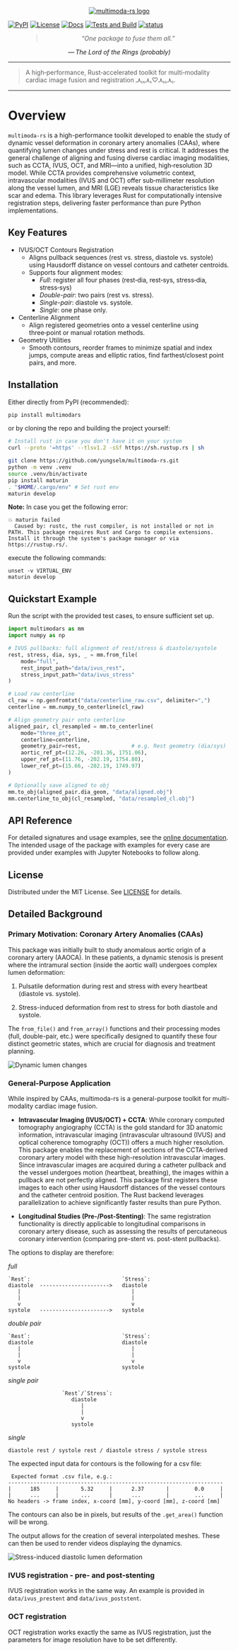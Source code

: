 <p align="center">
  <a href="https://github.com/yungselm/multimoda-rs">
    <img
      src="https://raw.githubusercontent.com/yungselm/multimoda-rs/main/media/multimoda-rs.jpg"
      alt="multimoda-rs logo"
    >
  </a>
</p>

[![PyPI](https://img.shields.io/pypi/v/multimodars.svg)](https://pypi.org/project/multimodars)
[![License](https://img.shields.io/pypi/l/multimodars.svg)](LICENSE)
[![Docs](https://img.shields.io/readthedocs/multimoda-rs)](https://multimoda-rs.readthedocs.io)
[![Tests and Build](https://github.com/yungselm/multimoda-rs/actions/workflows/CI.yml/badge.svg)](https://github.com/yungselm/multimoda-rs/actions/workflows/CI.yml)
[![status](https://joss.theoj.org/papers/24992cb138d85b0bf08f01bc2b384a80/status.svg)](https://joss.theoj.org/papers/24992cb138d85b0bf08f01bc2b384a80)


<figure class="epigraph" style="text-align: center; font-style: italic;">
  <blockquote>
    “One package to fuse them all.”
  </blockquote>
  <figcaption>— <cite>The Lord of the Rings (probably)</cite></figcaption>
</figure>

---

> A high‑performance, Rust‑accelerated toolkit for multi‑modality cardiac image fusion and registration ﮩ٨ـﮩﮩ٨ـ♡ﮩ٨ـﮩﮩ٨ـ.

---
# Overview 
`multimoda-rs` is a high-performance toolkit developed to enable the study of dynamic vessel deformation in coronary artery anomalies (CAAs), where quantifying lumen changes under stress and rest is critical. It addresses the general challenge of aligning and fusing diverse cardiac imaging modalities, such as CCTA, IVUS, OCT, and MRI—into a unified, high‑resolution 3D model. While CCTA provides comprehensive volumetric context, intravascular modalities (IVUS and OCT) offer sub‑millimeter resolution along the vessel lumen, and MRI (LGE) reveals tissue characteristics like scar and edema. This library leverages Rust for computationally intensive registration steps, delivering faster performance than pure Python implementations.

## Key Features
- IVUS/OCT Contours Registration
  - Aligns pullback sequences (rest vs. stress, diastole vs. systole) using Hausdorff distance on vessel contours and catheter centroids.
  - Supports four alignment modes:
    - *Full*: register all four phases (rest‑dia, rest‑sys, stress‑dia, stress‑sys)
    - *Double-pair*: two pairs (rest vs. stress).
    - *Single-pair*: diastole vs. systole.
    - *Single*: one phase only.
- Centerline Alignment
  - Align registered geometries onto a vessel centerline using three‑point or manual rotation methods.
- Geometry Utilities
  - Smooth contours, reorder frames to minimize spatial and index jumps, compute areas and elliptic ratios, find farthest/closest point pairs, and more.

## Installation

Either directly from PyPI (recommended):
```bash
pip install multimodars
```

or by cloning the repo and building the project yourself:
```bash
# Install rust in case you don't have it on your system
curl --proto '=https' --tlsv1.2 -sSf https://sh.rustup.rs | sh

git clone https://github.com/yungselm/multimoda-rs.git
python -m venv .venv
source .venv/bin/activate
pip install maturin
. "$HOME/.cargo/env" # Set rust env
maturin develop
```

**Note:** In case you get the following error:
```
💥 maturin failed
  Caused by: rustc, the rust compiler, is not installed or not in PATH. This package requires Rust and Cargo to compile extensions. Install it through the system's package manager or via https://rustup.rs/.
```
execute the following commands:
```commandline
unset -v VIRTUAL_ENV
maturin develop
```


## Quickstart Example
Run the script with the provided test cases, to ensure sufficient set up.
```python
import multimodars as mm
import numpy as np

# IVUS pullbacks: full alignment of rest/stress & diastole/systole
rest, stress, dia, sys, _ = mm.from_file(
    mode="full",
    rest_input_path="data/ivus_rest",
    stress_input_path="data/ivus_stress"
)

# Load raw centerline
cl_raw = np.genfromtxt("data/centerline_raw.csv", delimiter=",")
centerline = mm.numpy_to_centerline(cl_raw)

# Align geometry pair onto centerline
aligned_pair, cl_resampled = mm.to_centerline(
    mode="three_pt",
    centerline=centerline,
    geometry_pair=rest,                # e.g. Rest geometry (dia/sys)
    aortic_ref_pt=(12.26, -201.36, 1751.06),
    upper_ref_pt=(11.76, -202.19, 1754.80),
    lower_ref_pt=(15.66, -202.19, 1749.97)
)

# Optionally save aligned to obj
mm.to_obj(aligned_pair.dia_geom, "data/aligned.obj")
mm.centerline_to_obj(cl_resampled, "data/resampled_cl.obj")
```
## API Reference
For detailed signatures and usage examples, see the [online documentation](https://multimoda-rs.readthedocs.io).
The intended usage of the package with examples for every case are provided under examples with Jupyter Notebooks to follow along.

## License
Distributed under the MIT License. See [LICENSE](LICENSE) for details.

## Detailed Background
### Primary Motivation: Coronary Artery Anomalies (CAAs)

This package was initially built to study anomalous aortic origin of a coronary artery (AAOCA). In these patients, a dynamic stenosis is present where the intramural section (inside the aortic wall) undergoes complex lumen deformation:

1. Pulsatile deformation during rest and stress with every heartbeat (diastole vs. systole).

2. Stress-induced deformation from rest to stress for both diastole and systole.

The `from_file()` and `from_array()` functions and their processing modes (full, double-pair, etc.) were specifically designed to quantify these four distinct geometric states, which are crucial for diagnosis and treatment planning.

![Dynamic lumen changes](https://raw.githubusercontent.com/yungselm/multimoda-rs/main/media/dynamic_lumen_changes.png)

### General-Purpose Application
While inspired by CAAs, multimoda-rs is a general-purpose toolkit for multi-modality cardiac image fusion.

* **Intravascular Imaging (IVUS/OCT) + CCTA**: While coronary computed tomography angiography (CCTA) is the gold standard for 3D anatomic information, intravascular imaging (intravascular ultrasound (IVUS) and optical coherence tomography (OCT)) offers a much higher resolution. This package enables the replacement of sections of the CCTA-derived coronary artery model with these high-resolution intravascular images. Since intravascular images are acquired during a catheter pullback and the vessel undergoes motion (heartbeat, breathing), the images within a pullback are not perfectly aligned. This package first registers these images to each other using Hausdorff distances of the vessel contours and the catheter centroid position. The Rust backend leverages parallelization to achieve significantly faster results than pure Python.

* **Longitudinal Studies (Pre-/Post-Stenting)**: The same registration functionality is directly applicable to longitudinal comparisons in coronary artery disease, such as assessing the results of percutaneous coronary intervention (comparing pre-stent vs. post-stent pullbacks).

The options to display are therefore:

*full*
```text
`Rest`:                             `Stress`:
diastole  ---------------------->   diastole
   |                                   |
   |                                   |
   v                                   v
systole   ---------------------->   systole
```

*double pair*
```text
`Rest`:                             `Stress`:
diastole                            diastole
   |                                   |
   |                                   |
   v                                   v
systole                             systole
```

*single pair*
```text
                 `Rest`/`Stress`:
                    diastole
                       |
                       |
                       v
                    systole
```

*single*
```text
diastole rest / systole rest / diastole stress / systole stress
```

The expected input data for contours is the following for a csv file:
```text
 Expected format .csv file, e.g.:
--------------------------------------------------------------------
|      185     |       5.32     |      2.37       |        0.0     |
|      ...     |       ...      |      ...        |        ...     |
No headers -> frame index, x-coord [mm], y-coord [mm], z-coord [mm] 
```
The contours can also be in pixels, but results of the `.get_area()` function will be wrong.

The output allows for the creation of several interpolated meshes. These can then be used to render videos displaying the dynamics.

![Stress-induced diastolic lumen deformation](https://raw.githubusercontent.com/yungselm/multimoda-rs/main/examples/figures/animation_stress_induced_systolic_deformation.gif)

### IVUS registration - pre- and post-stenting
IVUS registration works in the same way. An example is provided in `data/ivus_prestent` and `data/ivus_poststent`.

### OCT registration
OCT registration works exactly the same as IVUS registration, just the parameters for image resolution have to be set differently.
